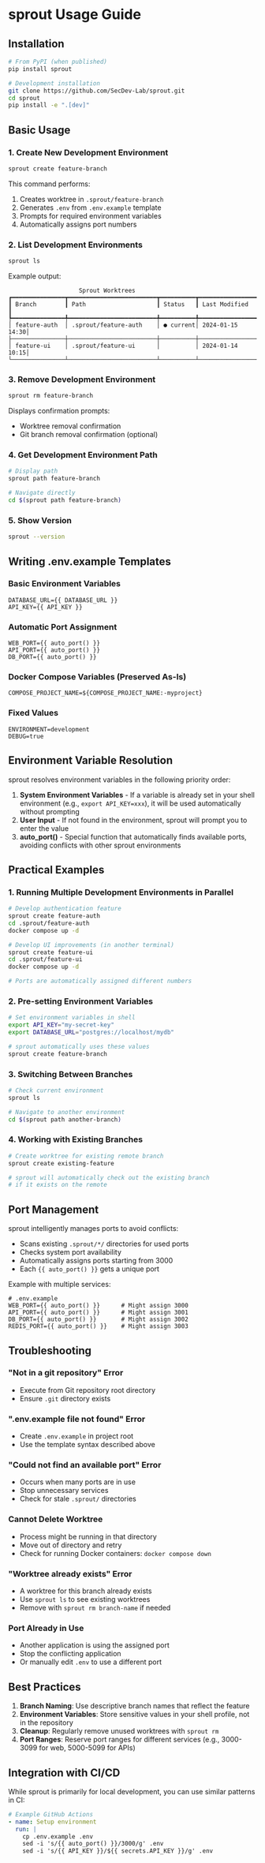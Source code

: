 # sprout Usage Guide

## Installation

```bash
# From PyPI (when published)
pip install sprout

# Development installation
git clone https://github.com/SecDev-Lab/sprout.git
cd sprout
pip install -e ".[dev]"
```

## Basic Usage

### 1. Create New Development Environment

```bash
sprout create feature-branch
```

This command performs:
1. Creates worktree in `.sprout/feature-branch`
2. Generates `.env` from `.env.example` template
3. Prompts for required environment variables
4. Automatically assigns port numbers

### 2. List Development Environments

```bash
sprout ls
```

Example output:
```
                    Sprout Worktrees                    
┏━━━━━━━━━━━━━━━┳━━━━━━━━━━━━━━━━━━━━━━━━━┳━━━━━━━━━━┳━━━━━━━━━━━━━━━━━┓
┃ Branch        ┃ Path                    ┃ Status   ┃ Last Modified   ┃
┡━━━━━━━━━━━━━━━╇━━━━━━━━━━━━━━━━━━━━━━━━━╇━━━━━━━━━━╇━━━━━━━━━━━━━━━━━┩
│ feature-auth  │ .sprout/feature-auth    │ ● current│ 2024-01-15 14:30│
├───────────────┼─────────────────────────┼──────────┼─────────────────┤
│ feature-ui    │ .sprout/feature-ui      │          │ 2024-01-14 10:15│
└───────────────┴─────────────────────────┴──────────┴─────────────────┘
```

### 3. Remove Development Environment

```bash
sprout rm feature-branch
```

Displays confirmation prompts:
- Worktree removal confirmation
- Git branch removal confirmation (optional)

### 4. Get Development Environment Path

```bash
# Display path
sprout path feature-branch

# Navigate directly
cd $(sprout path feature-branch)
```

### 5. Show Version

```bash
sprout --version
```

## Writing .env.example Templates

### Basic Environment Variables
```env
DATABASE_URL={{ DATABASE_URL }}
API_KEY={{ API_KEY }}
```

### Automatic Port Assignment
```env
WEB_PORT={{ auto_port() }}
API_PORT={{ auto_port() }}
DB_PORT={{ auto_port() }}
```

### Docker Compose Variables (Preserved As-Is)
```env
COMPOSE_PROJECT_NAME=${COMPOSE_PROJECT_NAME:-myproject}
```

### Fixed Values
```env
ENVIRONMENT=development
DEBUG=true
```

## Environment Variable Resolution

sprout resolves environment variables in the following priority order:

1. **System Environment Variables** - If a variable is already set in your shell environment (e.g., `export API_KEY=xxx`), it will be used automatically without prompting
2. **User Input** - If not found in the environment, sprout will prompt you to enter the value
3. **auto_port()** - Special function that automatically finds available ports, avoiding conflicts with other sprout environments

## Practical Examples

### 1. Running Multiple Development Environments in Parallel

```bash
# Develop authentication feature
sprout create feature-auth
cd .sprout/feature-auth
docker compose up -d

# Develop UI improvements (in another terminal)
sprout create feature-ui  
cd .sprout/feature-ui
docker compose up -d

# Ports are automatically assigned different numbers
```

### 2. Pre-setting Environment Variables

```bash
# Set environment variables in shell
export API_KEY="my-secret-key"
export DATABASE_URL="postgres://localhost/mydb"

# sprout automatically uses these values
sprout create feature-branch
```

### 3. Switching Between Branches

```bash
# Check current environment
sprout ls

# Navigate to another environment
cd $(sprout path another-branch)
```

### 4. Working with Existing Branches

```bash
# Create worktree for existing remote branch
sprout create existing-feature

# sprout will automatically check out the existing branch
# if it exists on the remote
```

## Port Management

sprout intelligently manages ports to avoid conflicts:

- Scans existing `.sprout/*/` directories for used ports
- Checks system port availability
- Automatically assigns ports starting from 3000
- Each `{{ auto_port() }}` gets a unique port

Example with multiple services:
```env
# .env.example
WEB_PORT={{ auto_port() }}      # Might assign 3000
API_PORT={{ auto_port() }}      # Might assign 3001
DB_PORT={{ auto_port() }}       # Might assign 3002
REDIS_PORT={{ auto_port() }}    # Might assign 3003
```

## Troubleshooting

### "Not in a git repository" Error
- Execute from Git repository root directory
- Ensure `.git` directory exists

### ".env.example file not found" Error
- Create `.env.example` in project root
- Use the template syntax described above

### "Could not find an available port" Error
- Occurs when many ports are in use
- Stop unnecessary services
- Check for stale `.sprout/` directories

### Cannot Delete Worktree
- Process might be running in that directory
- Move out of directory and retry
- Check for running Docker containers: `docker compose down`

### "Worktree already exists" Error
- A worktree for this branch already exists
- Use `sprout ls` to see existing worktrees
- Remove with `sprout rm branch-name` if needed

### Port Already in Use
- Another application is using the assigned port
- Stop the conflicting application
- Or manually edit `.env` to use a different port

## Best Practices

1. **Branch Naming**: Use descriptive branch names that reflect the feature
2. **Environment Variables**: Store sensitive values in your shell profile, not in the repository
3. **Cleanup**: Regularly remove unused worktrees with `sprout rm`
4. **Port Ranges**: Reserve port ranges for different services (e.g., 3000-3099 for web, 5000-5099 for APIs)

## Integration with CI/CD

While sprout is primarily for local development, you can use similar patterns in CI:

```yaml
# Example GitHub Actions
- name: Setup environment
  run: |
    cp .env.example .env
    sed -i 's/{{ auto_port() }}/3000/g' .env
    sed -i 's/{{ API_KEY }}/${{ secrets.API_KEY }}/g' .env
```